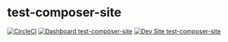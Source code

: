 # test-composer-site

[![CircleCI](https://circleci.com/gh/EasternStandard/test-composer-site.svg?style=shield)](https://circleci.com/gh/EasternStandard/test-composer-site)
[![Dashboard test-composer-site](https://img.shields.io/badge/dashboard-test_composer_site-yellow.svg)](https://dashboard.pantheon.io/sites/a6567af3-ff87-41a0-839a-9c9272aef600#dev/code)
[![Dev Site test-composer-site](https://img.shields.io/badge/site-test_composer_site-blue.svg)](http://dev-test-composer-site.pantheonsite.io/)